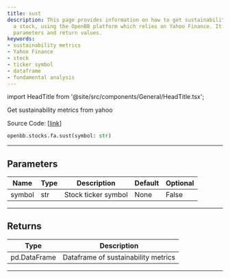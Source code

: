 ```yaml
---
title: sust
description: This page provides information on how to get sustainability metrics for
  a stock, using the OpenBB platform which relies on Yahoo Finance. It includes necessary
  parameters and return values.
keywords:
- sustainability metrics
- Yahoo Finance
- stock
- ticker symbol
- dataframe
- fundamental analysis
---
```


import HeadTitle from '@site/src/components/General/HeadTitle.tsx';

<HeadTitle title="stocks.fa.sust - Reference | OpenBB SDK Docs" />

Get sustainability metrics from yahoo

Source Code: [[link](https://github.com/OpenBB-finance/OpenBB/tree/main/openbb_terminal/stocks/fundamental_analysis/yahoo_finance_model.py#L138)]

```python
openbb.stocks.fa.sust(symbol: str)
```

---

## Parameters

| Name | Type | Description | Default | Optional |
| ---- | ---- | ----------- | ------- | -------- |
| symbol | str | Stock ticker symbol | None | False |


---

## Returns

| Type | Description |
| ---- | ----------- |
| pd.DataFrame | Dataframe of sustainability metrics |
---
